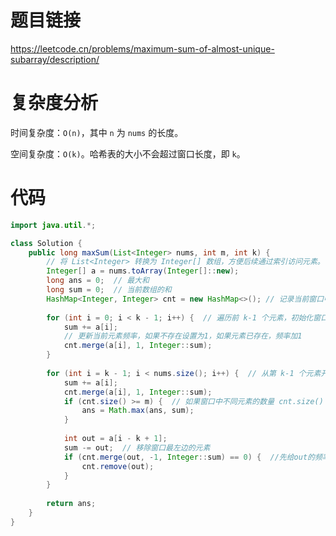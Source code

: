 # 题目链接

https://leetcode.cn/problems/maximum-sum-of-almost-unique-subarray/description/

# 复杂度分析

时间复杂度：``O(n)``，其中 ``n`` 为 ``nums`` 的长度。

空间复杂度：``O(k)``。哈希表的大小不会超过窗口长度，即 ``k``。

# 代码

```java
import java.util.*;

class Solution {
    public long maxSum(List<Integer> nums, int m, int k) {
        // 将 List<Integer> 转换为 Integer[] 数组，方便后续通过索引访问元素。
        Integer[] a = nums.toArray(Integer[]::new);
        long ans = 0;  // 最大和
        long sum = 0;  // 当前数组的和
        HashMap<Integer, Integer> cnt = new HashMap<>(); // 记录当前窗口中每个元素的频率
        
        for (int i = 0; i < k - 1; i++) {  // 遍历前 k-1 个元素，初始化窗口。
        	sum += a[i];  
            // 更新当前元素频率，如果不存在设置为1，如果元素已存在，频率加1
        	cnt.merge(a[i], 1, Integer::sum);
        }
        
        for (int i = k - 1; i < nums.size(); i++) {  // 从第 k-1 个元素开始，向右滑动窗口，k-1是窗口的最后一个元素
        	sum += a[i];
        	cnt.merge(a[i], 1, Integer::sum);
        	if (cnt.size() >= m) {  // 如果窗口中不同元素的数量 cnt.size() 大于等于 m，更新 ans。
        		ans = Math.max(ans, sum);
        	}
        	
        	int out = a[i - k + 1];
        	sum -= out;  // 移除窗口最左边的元素
        	if (cnt.merge(out, -1, Integer::sum) == 0) {  //先给out的频率减1，如果频率等于0，移除out
        		cnt.remove(out);
        	}
        }
        
        return ans;
    } 
}
```
